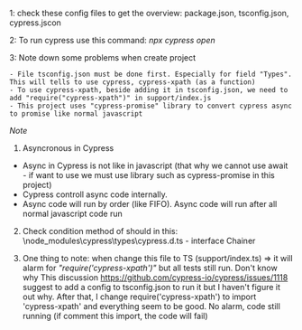 1: check these config files to get the overview: package.json, tsconfig.json, cypress.jscon

2: To run cypress use this command: _npx cypress open_

3: Note down some problems when create project

	- File tsconfig.json must be done first. Especially for field "Types". This will tells to use cypress, cypress-xpath (as a function)
	- To use cypress-xpath, beside adding it in tsconfig.json, we need to add "require("cypress-xpath")" in support/index.js
	- This project uses "cypress-promise" library to convert cypress async to promise like normal javascript
	
*Note*
1. Asyncronous in Cypress
- Async in Cypress is not like in javascript (that why we cannot use await - if want to use we must use library such as cypress-promise in this project)
- Cypress controll async code internally.
- Async code will run by order (like FIFO). Async code will run after all normal javascript code run

2. Check condition method of should in this: \node_modules\cypress\types\cypress.d.ts - interface Chainer<Subject>

3. One thing to note: when change this file to TS (support/index.ts) => it will alarm for _"require('cypress-xpath')"_ but all tests still run. Don't know why
This discussion https://github.com/cypress-io/cypress/issues/1118 suggest to add a config to tsconfig.json to run it but I haven't figure it out why. After that,
I change require('cypress-xpath') to import 'cypress-xpath' and everything seem to be good. No alarm, code still running (if comment this import, the code will fail)